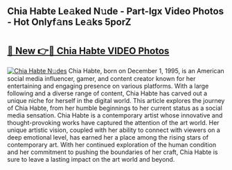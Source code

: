 ## Chia Habte Le𝚊ked N𝚞de - Part-lgx Video Photos - Hot Onlyf𝚊ns Le𝚊ks 5porZ

# <h2><a href="http://ac52277.deff.icu/?id=Chia+Habte">🔗 New 👉🔴 Chia Habte VIDEO Photos</a></h2>

[![Chia Habte N𝚞des](https://i.imgur.com/rIISA9y.gif)](http://ac52277.deff.icu/?id=Chia+Habte)
Chia Habte, born on December 1, 1995, is an American social media influencer, gamer, and content creator known for her entertaining and engaging presence on various platforms. With a large following and a diverse range of content, Chia Habte has carved out a unique niche for herself in the digital world. This article explores the journey of Chia Habte, from her humble beginnings to her current status as a social media sensation. Chia Habte is a contemporary artist whose innovative and thought-provoking works have captured the attention of the art world. Her unique artistic vision, coupled with her ability to connect with viewers on a deep emotional level, has earned her a place among the rising stars of contemporary art. With her continued exploration of the human condition and her commitment to pushing the boundaries of her craft, Chia Habte is sure to leave a lasting impact on the art world and beyond.
